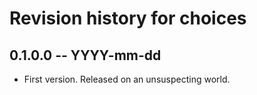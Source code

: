 # Revision history for choices

## 0.1.0.0 -- YYYY-mm-dd

* First version. Released on an unsuspecting world.
